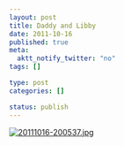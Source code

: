 ```yaml
--- 
layout: post
title: Daddy and Libby
date: 2011-10-16
published: true
meta: 
  aktt_notify_twitter: "no"
tags: []

type: post
categories: []

status: publish
---
```

[![20111016-200537.jpg](http://media.eick.us/2011/10/20111016-200537.jpg)](http://media.eick.us/2011/10/20111016-200537.jpg)
